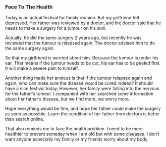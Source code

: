 ### Face To The Health
Today is an actual festival for family reunion. But my girlfriend felt depressed. Her father was reviewed by a doctor, and the doctor said that he needs to make a surgery for a tumour on his skin.

Actually, he did the same surgery 2 years ago, but recently he was reviewed that the tumour is relapsed again. The doctor advised him to do the same surgery again.

So that my girlfriend is worried about him. Because the tumour is under his ear. That means if the tumour needs to be cut, his ear has to be peeled first. It will make a severe pain to himself.

Another thing made her anxious is that if the tumour relapsed again and again, who can make sure the disease would be cured indeed? It should have a nice festival today, However,  her family were falling into the nervous for the father’s tumour. I companied with her searched some information about her father’s disease, but we find more, we worry more.

Hope everything would be fine, and hope her father could make the surgery as soon as possible. Learn the condition of her father from doctors is better than search online.

That also reminds me to face the health problem. I need to be more healthier to prevent someday when I am old but with some diseases. I don’t want anyone especially my family or my friends worry about my body.
